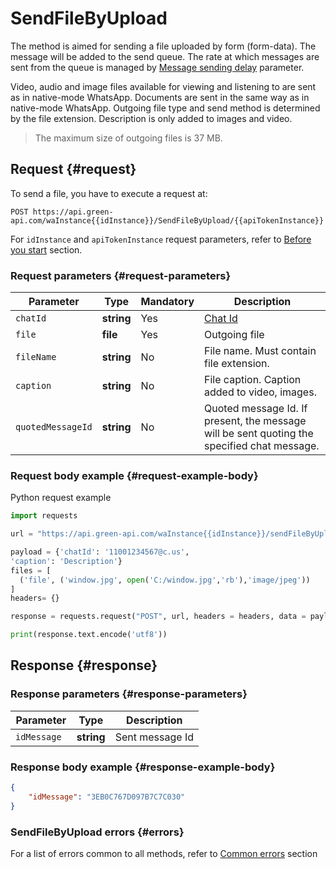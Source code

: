 # SendFileByUpload

The method is aimed for sending a file uploaded by form (form-data).
The message will be added to the send queue.
The rate at which messages are sent from the queue is managed by [Message sending delay](../send-messages-delay.md) parameter.

Video, audio and image files available for viewing and listening to are sent as in native-mode WhatsApp. 
Documents are sent in the same way as in native-mode WhatsApp. 
Outgoing file type and send method is determined by the file extension. 
Description is only added to images and video. 

> The maximum size of outgoing files is 37 MB. 

## Request {#request}

To send a file, you have to execute a request at:
```
POST https://api.green-api.com/waInstance{{idInstance}}/SendFileByUpload/{{apiTokenInstance}}
```

For `idInstance` and `apiTokenInstance` request parameters, refer to [Before you start](../../before-start.md#parameters) section.

### Request parameters {#request-parameters}

Parameter | Type | Mandatory | Description
----- | ----- | ----- | -----
`chatId` | **string** | Yes | [Chat Id](../chat-id.md)
`file` | **file** | Yes | Outgoing file
`fileName` | **string** | No| File name. Must contain file extension.
`caption` | **string** | No | File caption. Caption added to video, images. 
`quotedMessageId` | **string** | No | Quoted message Id. If present, the message will be sent quoting the specified chat message.

### Request body example {#request-example-body}

Python request example

```python
import requests

url = "https://api.green-api.com/waInstance{{idInstance}}/sendFileByUpload/{{apiTokenInstance}}"

payload = {'chatId': '11001234567@c.us',
'caption': 'Description'}
files = [
  ('file', ('window.jpg', open('C:/window.jpg','rb'),'image/jpeg'))
]
headers= {}

response = requests.request("POST", url, headers = headers, data = payload, files = files)

print(response.text.encode('utf8'))
```

## Response {#response}

### Response parameters {#response-parameters}

Parameter | Type |  Description
----- | ----- | ----- 
`idMessage ` | **string** | Sent message Id 

### Response body example {#response-example-body}

```json
{
    "idMessage": "3EB0C767D097B7C7C030"
}
```

### SendFileByUpload errors {#errors}

For a list of errors common to all methods, refer to [Common errors](../common-errors.md) section
